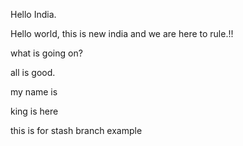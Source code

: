 Hello India.

Hello world, this is new india and we are here to rule.!!

what is going on?

all is good.

my name is

king is here

this is for stash branch example
